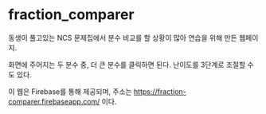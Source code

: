 # fraction_comparer

동생이 풀고있는 NCS 문제집에서 분수 비교를 할 상황이 많아 연습을 위해 만든 웹페이지.

화면에 주어지는 두 분수 중, 더 큰 분수를 클릭하면 된다. 난이도를 3단계로 조절할 수도 있다.

이 웹은 Firebase를 통해 제공되며, 주소는 https://fraction-comparer.firebaseapp.com/ 이다.